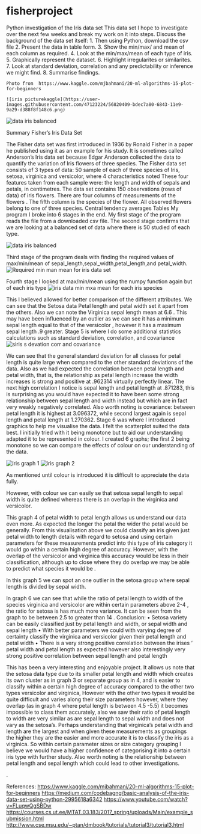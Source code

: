 # fisherproject
Python investigation of the Iris data set
This data set I hope to investigate over the next few weeks and break my work on it into steps.
Discuss the background of the data set itself:
    1.  Then using Python, download the csv file
    2.  Present the data in table form.
    3.  Show the min/max/ and mean of each column as required.
    4.  Look at the min/max/mean of each type of iris.
    5.  Graphically represent the dataset.
    6.  Highlight irregularites or similarites.
    7.  Look at standard deviation, correlation and any predictability or inference we might find.
    8.  Summarise findings.
    
    Photo from  https://www.kaggle.com/mjbahmani/20-ml-algorithms-15-plot-for-beginners
    
    ![iris picturekaggle](https://user-images.githubusercontent.com/47123224/56820409-bdec7a80-6843-11e9-9a29-d388f8f148c6.png)


![data iris balanced](https://user-images.githubusercontent.com/47123224/56813531-0ea8a700-6835-11e9-99fb-6d059148886d.png)

Summary
Fisher’s Iris Data Set
                                      

The Fisher data set was first introduced in 1936 by Ronald Fisher in a paper he published using it as an example for his study. It is sometimes called Anderson’s Iris data set because Edgar Anderson collected the data to quantify the variation of Iris flowers of three species. 
The Fisher data set consists  of 3 types of data: 50 sample of each of three species of Iris,  setosa, virginica and versicolor, where  4 characteristics noted 
These four features  taken from each sample were: the length and width of  sepals and petals, in centimetres. 
The data set contains 150 observations  (rows of data) of iris flowers. There are four columns of measurements of the flowers . The fifth column is the species of the flower. All observed flowers belong to one of three species.
Central tendency averages
Tables
My program I broke into 6 stages in the end.
My first stage of the program reads the file from a downloaded csv file.
The second stage confirms that we are looking at a balanced set of data where there is 50 studied of each type.

![data iris balanced](https://user-images.githubusercontent.com/47123224/56820547-23d90200-6844-11e9-9ab7-81bd4ece1563.png)

 
Third stage of the program deals with finding the required  values of max/min/mean of sepal_length,sepal_width,petal_length,and petal_width.
![Required min man mean for iris data set](https://user-images.githubusercontent.com/47123224/56820678-74e8f600-6844-11e9-9f78-a8cd5b1e616d.png)

 
Fourth stage I looked at max/min/mean using the numpy function again but of each iris type
![iris data min mxa mean for each iris species](https://user-images.githubusercontent.com/47123224/56820779-ae216600-6844-11e9-9638-8c8069a67c68.png)

 
This I believed allowed for better comparison of the different attributes. We can see that the Setosa data Petal length and petal width set it apart from the others. Also we can note the Virginica sepal length mean at 6.6 . This may have been influenced by an outlier as we can see it has a minimum sepal length equal to that of the versicolor , however it has a maximum sepal length .9 greater.
Stage 5 is where I do some additional statistics calculations  such as  standard deviation, correlation, and covariance 
![siris s devation corr and covariance](https://user-images.githubusercontent.com/47123224/56820860-e1fc8b80-6844-11e9-8d5f-70b4e42c6696.png)

 
We can see that the general standard deviation for all classes for petal length is quite large when compared to the other standard deviations of the data. Also as we had expected the correlation between petal length and petal width, that is, the relationship as petal length increase the width increases is strong and positive at .962314 virtually perfectly linear. The next high correlation I notice is sepal length and petal length at .871283, this is surprising as you would have expected it to have been some strong relationship  between sepal length and width instead but  which are in fact very weakly negatively correlated.
Also worth noting is covariance: between petal length it is highest at 3.096372, while second largest again is sepal length and petal length at 1.270362.
Stage 6 was where I introduced graphics to help me visualise the data. I felt the scatterplot suited the data best. I initially tried with it being monotone but to aid our understanding adapted it to be represented in colour.  I created 6 graphs; the first 2 being monotone so we can compare the effects of colour on our understanding of the data.

![iris graph 1](https://user-images.githubusercontent.com/47123224/56820960-2425cd00-6845-11e9-8254-a8b2fadaf16a.png)
![iris graph 2](https://user-images.githubusercontent.com/47123224/56821084-5fc09700-6845-11e9-9d81-8dac2a8c631f.png)

  
As mentioned until colour is introduced it is difficult to appreciate the data fully.
 
However, with colour we can easily se that setosa sepal length to sepal width is quite defined whereas there is an overlap in the virginica and versicolor.
 
This graph 4 of petal width to petal length allows us understand our data even more. As expected the longer the petal the wider the petal would be generally. From this visualisation above  we could classify an iris given just petal width to length details with regard to setosa and using certain parameters for these measurements predict into this type of iris category it would go within a certain high degree of accuracy. However, with the overlap of the versicolor and virginica this accuracy would be less in their classification, although up to close where they do overlap we may be able to predict what species it would be .
 
In this graph 5 we can spot an one outlier in the setosa group where sepal length is divided by sepal width. 

In graph 6 we can see that while the ratio of petal length to width   of the species virginica and versicolor are within certain parameters above 2-4 , the ratio for setosa is has much more variance. It can be seen from the graph to be between 2.5 to greater than 14 .
Conclusion: 
•	Setosa variety can be easily classified just by petal length and width, or sepal width and sepal length 
•	With better parameters we could with varying degree of certainty classify the virginica and versicolor given their petal length and petal width
•	There is a very strong positive correlation between the irises ‘ petal width and petal length as expected  however also interestingly very strong positive correlation between sepal length and petal length

This has been a very interesting and enjoyable project. It allows us  note that the setosa data type due to its smaller petal length and width  which creates its own cluster as in graph 3 or separate group as in 4, and  is easier to classify within a certain high degree of accuracy compared to the other two types versicolor and virginica,  However with the other two types it would be quite difficult and varies along their size parameters however, where they overlap (as in graph 4 where petal length is between 4.5 -5.5) it becomes impossible to class them accurately, also we saw their ratio of petal length to width are very  similar as are sepal length to sepal width and does not vary as the setosa’s. Perhaps understanding that virginica’s petal width and  length are the largest and when given these measurements as groupings the higher they are the easier and more accurate it is to classify the iris as a virginica. So within certain parameter sizes or size category grouping I believe we would have a higher confidence of categorising it into a certain iris type with further study.
Also worth noting is the relationship between petal length and sepal length which could lead to other investigations.

.




 

References:
https://www.kaggle.com/mjbahmani/20-ml-algorithms-15-plot-for-beginners
https://medium.com/codebagng/basic-analysis-of-the-iris-data-set-using-python-2995618a6342
https://www.youtube.com/watch?v=FLuqwQgSBDw
https://courses.cs.ut.ee/MTAT.03.183/2017_spring/uploads/Main/example_submission.html
http://www.cse.msu.edu/~ptan/dmbook/tutorials/tutorial3/tutorial3.html

